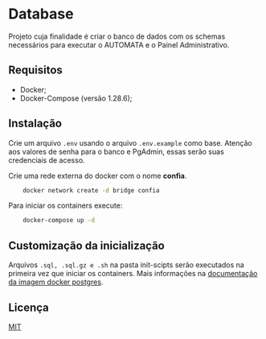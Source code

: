 # Database

Projeto cuja finalidade é criar o banco de dados com os schemas necessários para executar o AUTOMATA e o Painel Administrativo.

## Requisitos
 - Docker;
 - Docker-Compose (versão 1.28.6);

## Instalação

Crie um arquivo `.env` usando o arquivo `.env.example` como base.
Atenção aos valores de senha para o banco e PgAdmin, essas serão suas credenciais de acesso.

Crie uma rede externa do docker com o nome __confia__.

```bash
    docker network create -d bridge confia
```

Para iniciar os containers execute:

```bash
    docker-compose up -d
```
## Customização da inicialização
Arquivos `.sql, .sql.gz e .sh` na pasta init-scipts serão executados na primeira vez que iniciar os containers.
Mais informações na [documentação da imagem docker postgres](https://hub.docker.com/_/postgres).

## Licença
[MIT](https://choosealicense.com/licenses/mit/)
